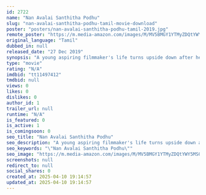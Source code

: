 ```yaml
---
id: 2722
name: "Nan Avalai Santhitha Podhu"
slug: "nan-avalai-santhitha-podhu-tamil-movie-download"
poster: "posters/nan-avalai-santhitha-podhu-tamil-2019.jpg"
remote_poster: "https://m.media-amazon.com/images/M/MV5BMGY1YTMyZDQtYWY5MS00ZjkwLWEwNTctZjQxMTdlMjAyMTRhXkEyXkFqcGdeQXVyMjA4OTI5NDQ@._V1_SX300.jpg"
original_language: "Tamil"
dubbed_in: null
released_date: "27 Dec 2019"
synopsis: "A young aspiring filmmaker's life turns upside down after he gets married to a girl unwillingly."
type: "movie"
rating: "N/A"
imdbid: "tt11497412"
tmdbid: null
views: 0
likes: 0
dislikes: 0
author_id: 1
trailer_url: null
runtime: "N/A"
is_featured: 0
is_active: 1
is_comingsoon: 0
seo_title: "Nan Avalai Santhitha Podhu"
seo_description: "A young aspiring filmmaker's life turns upside down after he gets married to a girl unwillingly."
seo_keywords: "\"Nan Avalai Santhitha Podhu\""
seo_image: "https://m.media-amazon.com/images/M/MV5BMGY1YTMyZDQtYWY5MS00ZjkwLWEwNTctZjQxMTdlMjAyMTRhXkEyXkFqcGdeQXVyMjA4OTI5NDQ@._V1_SX300.jpg"
screenshots: null
redirect_to: null
social_shares: 0
created_at: 2025-04-10 19:14:57
updated_at: 2025-04-10 19:14:57
---
```


